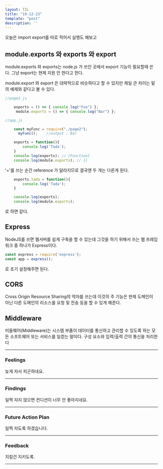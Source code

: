 ```yaml
---
layout: TIL
title: "19-12-23"
template: "post"
description: ''
---
```


오늘은 import export를 따로 적어서 실행도 해보고  

## module.exports 와 exports 와 export

module.exports 와 exports는 node.js 가 쓰인 곳에서 export 기능이 필요할때 쓴다. 그냥 export는 현제 지원 안 한다고 한다.

module.export 와 export 은 대략적으로 비슷하다고 할 수 있지만 제일 큰 차이는 밑의 예제와 같다고 볼 수 있다.

```javascript
//page2.js

    exports = () => { console.log("Foo") };
     module.exports = () => { console.log("Bar") };

//app.js

    const myFunc = require("./page2");
      myFunc();    //output : Bar

```

```javascript
    exports = function(){
        console.log('Tada');
    }
    console.log(exports); // [Function]
    console.log(module.exports); // {}

```

'='를 쓰는 순간 reference 가 달라지므로 결국엔 두 개는 다른게 된다.

```javascript
    exports.tada = function(){
        console.log('Tada');
    }

    console.log(exports);
    console.log(module.exports);
```

로 하면 같다.

## Express

NodeJS를 쓰면 웹서버를 쉽게 구축을 할 수 있는데 그것을 하기 위해서 쓰는 웹 프레임워크 중 하나가 Express이다.

```javascript
const express = require('express');
const app = express();
```

로 초기 설정해주면 된다.

## CORS

Cross Origin Resource Sharing의 약자를 쓰는데 이것의 주 기능은 현제 도메인이 아닌 다른 도메인의 리소스를 요청 및 전송 등을 할 수 있게 해준다.

## Middleware

미들웨어(Middleware)는 시스템 부품이 데이터를 통신하고 관리할 수 있도록 하는 모든 소프트웨어 또는 서비스를 일컫는 말이다. 구성 요소와 입력/출력 간의 통신을 처리한다

---

### Feelings

늦게 자서 피곤하네요.

---

### Findings

일찍 자지 않으면 컨디션이 너무 안 좋아지네요.

---

### Future Action Plan

일찍 자도록 하겠습니다.

---

### Feedback

지킬건 지키도록.

---
